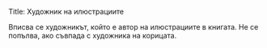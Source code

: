 Title: Художник на илюстрациите

Вписва се художникът, който е автор на илюстрациите в книгата. Не се попълва, ако съвпада с художника на корицата.

